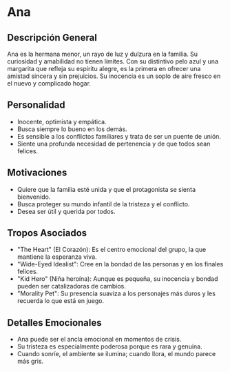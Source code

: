 # Ana

## Descripción General
Ana es la hermana menor, un rayo de luz y dulzura en la familia. Su curiosidad y amabilidad no tienen límites. Con su distintivo pelo azul y una margarita que refleja su espíritu alegre, es la primera en ofrecer una amistad sincera y sin prejuicios. Su inocencia es un soplo de aire fresco en el nuevo y complicado hogar.

## Personalidad
- Inocente, optimista y empática.
- Busca siempre lo bueno en los demás.
- Es sensible a los conflictos familiares y trata de ser un puente de unión.
- Siente una profunda necesidad de pertenencia y de que todos sean felices.

## Motivaciones
- Quiere que la familia esté unida y que el protagonista se sienta bienvenido.
- Busca proteger su mundo infantil de la tristeza y el conflicto.
- Desea ser útil y querida por todos.

## Tropos Asociados
- "The Heart" (El Corazón): Es el centro emocional del grupo, la que mantiene la esperanza viva.
- "Wide-Eyed Idealist": Cree en la bondad de las personas y en los finales felices.
- "Kid Hero" (Niña heroína): Aunque es pequeña, su inocencia y bondad pueden ser catalizadoras de cambios.
- "Morality Pet": Su presencia suaviza a los personajes más duros y les recuerda lo que está en juego.

## Detalles Emocionales
- Ana puede ser el ancla emocional en momentos de crisis.
- Su tristeza es especialmente poderosa porque es rara y genuina.
- Cuando sonríe, el ambiente se ilumina; cuando llora, el mundo parece más gris. 